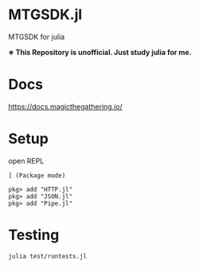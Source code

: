 # MTGSDK.jl
MTGSDK for julia

**※ This Repository is unofficial. Just study julia for me.**

# Docs
https://docs.magicthegathering.io/

# Setup
open REPL

```
] (Package mode)

pkg> add "HTTP.jl"
pkg> add "JSON.jl"
pkg> add "Pipe.jl"
```

# Testing
```
julia test/runtests.jl
```
